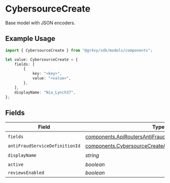 # CybersourceCreate

Base model with JSON encoders.

## Example Usage

```typescript
import { CybersourceCreate } from "@gr4vy/sdk/models/components";

let value: CybersourceCreate = {
    fields: [
        {
            key: "<key>",
            value: "<value>",
        },
    ],
    displayName: "Nia_Lynch37",
};
```

## Fields

| Field                                                                                                                                | Type                                                                                                                                 | Required                                                                                                                             | Description                                                                                                                          |
| ------------------------------------------------------------------------------------------------------------------------------------ | ------------------------------------------------------------------------------------------------------------------------------------ | ------------------------------------------------------------------------------------------------------------------------------------ | ------------------------------------------------------------------------------------------------------------------------------------ |
| `fields`                                                                                                                             | [components.ApiRoutersAntiFraudServicesSchemasField](../../models/components/apiroutersantifraudservicesschemasfield.md)[]           | :heavy_check_mark:                                                                                                                   | N/A                                                                                                                                  |
| `antiFraudServiceDefinitionId`                                                                                                       | [components.CybersourceCreateAntiFraudServiceDefinitionId](../../models/components/cybersourcecreateantifraudservicedefinitionid.md) | :heavy_minus_sign:                                                                                                                   | N/A                                                                                                                                  |
| `displayName`                                                                                                                        | *string*                                                                                                                             | :heavy_check_mark:                                                                                                                   | N/A                                                                                                                                  |
| `active`                                                                                                                             | *boolean*                                                                                                                            | :heavy_minus_sign:                                                                                                                   | N/A                                                                                                                                  |
| `reviewsEnabled`                                                                                                                     | *boolean*                                                                                                                            | :heavy_minus_sign:                                                                                                                   | N/A                                                                                                                                  |